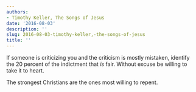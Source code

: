 ```yaml
---
authors:
- Timothy Keller, The Songs of Jesus
date: '2016-08-03'
description: ''
slug: 2016-08-03-timothy-keller,-the-songs-of-jesus
title: ''
---
```

If someone is criticizing you and the criticism is mostly mistaken, identify the 20 percent of the indictment that *is* fair. Without excuse be willing to take it to heart. 

The strongest Christians are the ones most willing to repent.



